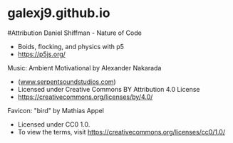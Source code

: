# galexj9.github.io

#Attribution
Daniel Shiffman - Nature of Code
 - Boids, flocking, and physics with p5
 - https://p5js.org/


 Music: Ambient Motivational by Alexander Nakarada
 - (www.serpentsoundstudios.com)
 - Licensed under Creative Commons BY Attribution 4.0 License
 - https://creativecommons.org/licenses/by/4.0/

 Favicon: "bird" by Mathias Appel
  - Licensed under CC0 1.0.
  - To view the terms, visit https://creativecommons.org/licenses/cc0/1.0/ 
